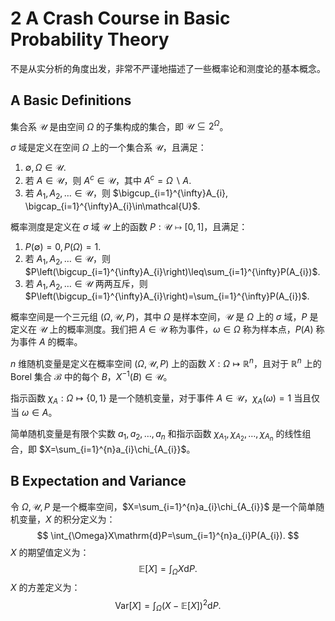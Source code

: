 # 2 A Crash Course in Basic Probability Theory

不是从实分析的角度出发，非常不严谨地描述了一些概率论和测度论的基本概念。

## A Basic Definitions

集合系 $\mathcal{U}$ 是由空间 $\Omega$ 的子集构成的集合，即 $\mathcal{U}\subseteq2^{\Omega}$。

$\sigma$ 域是定义在空间 $\Omega$ 上的一个集合系 $\mathcal{U}$，且满足：
1. $\emptyset, \Omega\in\mathcal{U}$.
2. 若 $A\in\mathcal{U}$，则 $A^{c}\in\mathcal{U}$，其中 $A^{c}=\Omega\backslash A$.
3. 若 $A_{1}, A_{2}, \ldots\in\mathcal{U}$，则 $\bigcup_{i=1}^{\infty}A_{i}, \bigcap_{i=1}^{\infty}A_{i}\in\mathcal{U}$.

概率测度是定义在 $\sigma$ 域 $\mathcal{U}$ 上的函数 $P:\mathcal{U}\mapsto[0, 1]$，且满足：
1. $P(\emptyset)=0, P(\Omega)=1$.
2. 若 $A_{1}, A_{2}, \ldots\in\mathcal{U}$，则 $P\left(\bigcup_{i=1}^{\infty}A_{i}\right)\leq\sum_{i=1}^{\infty}P(A_{i})$.
3. 若 $A_{1}, A_{2}, \ldots\in\mathcal{U}$ 两两互斥，则 $P\left(\bigcup_{i=1}^{\infty}A_{i}\right)=\sum_{i=1}^{\infty}P(A_{i})$.

概率空间是一个三元组 $(\Omega, \mathcal{U}, P)$，其中 $\Omega$ 是样本空间，$\mathcal{U}$ 是 $\Omega$ 上的 $\sigma$ 域，$P$ 是定义在 $\mathcal{U}$ 上的概率测度。我们把 $A\in\mathcal{U}$ 称为事件，$\omega\in\Omega$ 称为样本点，$P(A)$ 称为事件 $A$ 的概率。

$n$ 维随机变量是定义在概率空间 $(\Omega, \mathcal{U}, P)$ 上的函数 $X:\Omega\mapsto\mathbb{R}^{n}$，且对于 $\mathbb{R}^{n}$ 上的 Borel 集合 $\mathcal{B}$ 中的每个 $B$，$X^{-1}(B)\in\mathcal{U}$。

指示函数 $\chi_{A}:\Omega\mapsto\{0, 1\}$ 是一个随机变量，对于事件 $A\in\mathcal{U}$，$\chi_{A}(\omega)=1$ 当且仅当 $\omega\in A$。

简单随机变量是有限个实数 $a_{1}, a_{2}, \ldots, a_{n}$ 和指示函数 $\chi_{A_{1}}, \chi_{A_{2}}, \ldots, \chi_{A_{n}}$ 的线性组合，即 $X=\sum_{i=1}^{n}a_{i}\chi_{A_{i}}$。

## B Expectation and Variance

令 $\Omega, \mathcal{U}, P$ 是一个概率空间，$X=\sum_{i=1}^{n}a_{i}\chi_{A_{i}}$ 是一个简单随机变量，$X$ 的积分定义为：
$$
\int_{\Omega}X\mathrm{d}P=\sum_{i=1}^{n}a_{i}P(A_{i}).
$$
$X$ 的期望值定义为：
$$
\mathbb{E}[X]=\int_{\Omega}X\mathrm{d}P.
$$
$X$ 的方差定义为：
$$
\mathrm{Var}[X]=\int_{\Omega}(X-\mathbb{E}[X])^{2}\mathrm{d}P.
$$


